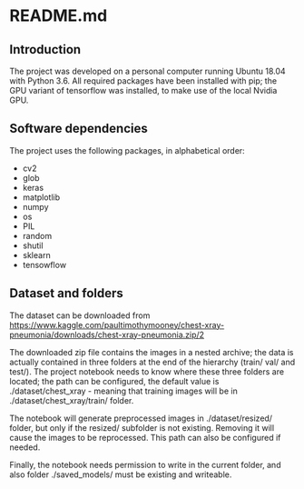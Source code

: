# README.md

## Introduction

The project was developed on a personal computer running Ubuntu 18.04 with Python 3.6. All required packages have been installed with pip; the GPU variant of tensorflow was installed, to make use of the local Nvidia GPU.

## Software dependencies

The project uses the following packages, in alphabetical order:

* cv2
* glob
* keras
* matplotlib
* numpy
* os
* PIL
* random
* shutil
* sklearn
* tensowflow


## Dataset and folders

The dataset can be downloaded from
https://www.kaggle.com/paultimothymooney/chest-xray-pneumonia/downloads/chest-xray-pneumonia.zip/2

The downloaded zip file contains the images in a nested archive; the data is actually contained in three folders at the end of the hierarchy (train/ val/ and test/). The project notebook needs to know where these three folders are located; the path can be configured, the default value is ./dataset/chest_xray - meaning that training images will be in ./dataset/chest_xray/train/ folder.

The notebook will generate preprocessed images in ./dataset/resized/ folder, but only if the resized/ subfolder is not existing. Removing it will cause the images to be reprocessed. This path can also be configured if needed.

Finally, the notebook needs permission to write in the current folder, and also folder ./saved_models/ must be existing and writeable.
